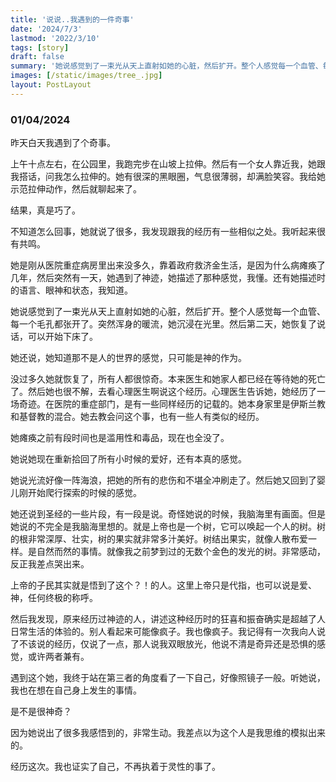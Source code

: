 ```yaml
---
title: '说说..我遇到的一件奇事'
date: '2024/7/3'
lastmod: '2022/3/10'
tags: [story]
draft: false
summary: '她说感觉到了一束光从天上直射如她的心脏，然后扩开。整个人感觉每一个血管、每一个毛孔都张开了。突然浑身的暖流，她沉浸在光里。然后第二天，她恢复了说话，可以开始下床了。'
images: [/static/images/tree_.jpg]
layout: PostLayout
---
```


### 01/04/2024

昨天白天我遇到了个奇事。

上午十点左右，在公园里，我跑完步在山坡上拉伸。然后有一个女人靠近我，她跟我搭话，问我怎么拉伸的。她有很深的黑眼圈，气息很薄弱，却满脸笑容。我给她示范拉伸动作，然后就聊起来了。

结果，真是巧了。

不知道怎么回事，她就说了很多，我发现跟我的经历有一些相似之处。我听起来很有共鸣。

她是刚从医院重症病房里出来没多久，靠着政府救济金生活，是因为什么病瘫痪了几年，然后突然有一天，她遇到了神迹，她描述了那种感觉，我懂。还有她描述时的语言、眼神和状态，我知道。

她说感觉到了一束光从天上直射如她的心脏，然后扩开。整个人感觉每一个血管、每一个毛孔都张开了。突然浑身的暖流，她沉浸在光里。然后第二天，她恢复了说话，可以开始下床了。

她还说，她知道那不是人的世界的感觉，只可能是神的作为。

没过多久她就恢复了，所有人都很惊奇。本来医生和她家人都已经在等待她的死亡了。然后她也很不解，去看心理医生啊说这个经历。心理医生告诉她，她经历了一场奇迹。在医院的重症部门，是有一些同样经历的记载的。她本身家里是伊斯兰教和基督教的混合。她去教会问这个事，也有一些人有类似的经历。

她瘫痪之前有段时间也是滥用性和毒品，现在也全没了。

她说她现在重新拾回了所有小时候的爱好，还有本真的感觉。

她说光流好像一阵海浪，把她的所有的悲伤和不堪全冲刷走了。然后她又回到了婴儿刚开始爬行探索的时候的感觉。

她还说到圣经的一些片段，有一段是说。奇怪她说的时候，我脑海里有画面。但是她说的不完全是我脑海里想的。就是上帝也是一个树，它可以唤起一个人的树。树的根非常深厚、壮实，树的果实就非常多汁美好。树结出果实，就像人散布爱一样。是自然而然的事情。就像我之前梦到过的无数个金色的发光的树。非常感动，反正我差点哭出来。

上帝的子民其实就是悟到了这个？！的人。这里上帝只是代指，也可以说是爱、神，任何终极的称呼。

然后我发现，原来经历过神迹的人，讲述这种经历时的狂喜和振奋确实是超越了人日常生活的体验的。别人看起来可能像疯子。我也像疯子。我记得有一次我向人说了不该说的经历，仅说了一点，那人说我双眼放光，他说不清是奇异还是恐惧的感觉，或许两者兼有。

遇到这个她，我终于站在第三者的角度看了一下自己，好像照镜子一般。听她说，我也在想在自己身上发生的事情。

是不是很神奇？

因为她说出了很多我感悟到的，非常生动。我差点以为这个人是我思维的模拟出来的。

经历这次。我也证实了自己，不再执着于灵性的事了。
